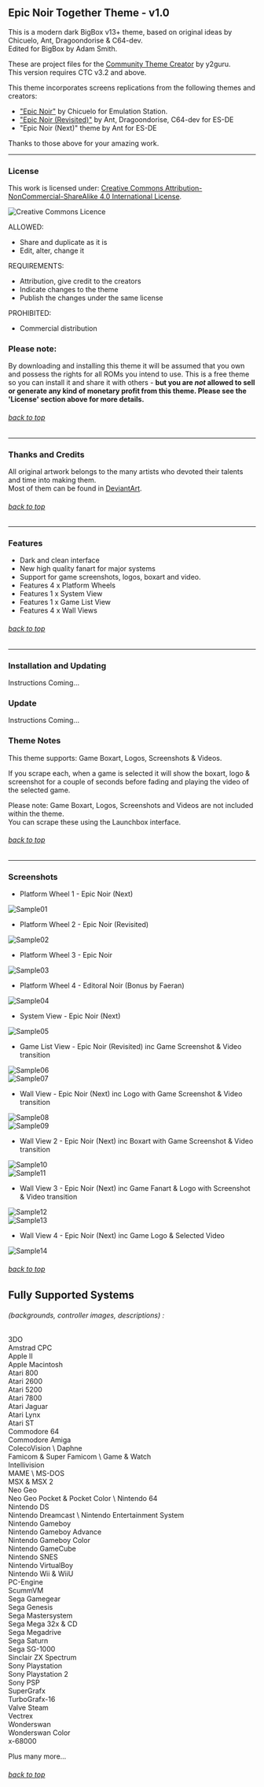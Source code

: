 ## Epic Noir Together Theme - v1.0

This is a modern dark BigBox v13+ theme, based on original ideas by Chicuelo, Ant, Dragoondorise & C64-dev. \
Edited for BigBox by Adam Smith.

These are project files for the [Community Theme Creator](https://www.patreon.com/COMMUNITYThemeCreator) by y2guru. \
This version requires CTC v3.2 and above.

This theme incorporates screens replications from the following themes and creators:
- ["Epic Noir"](https://retropie.org.uk/forum/topic/25351/epic-noir-dark-mode-theme) by Chicuelo for Emulation Station.
- ["Epic Noir (Revisited)"](https://github.com/c64-dev/es-epicnoir#epicnoir-retropie-theme) by Ant, Dragoondorise, C64-dev for ES-DE
- "Epic Noir (Next)" theme by Ant for ES-DE

Thanks to those above for your amazing work.

---

### License

This work is licensed under: [Creative Commons Attribution-NonCommercial-ShareAlike 4.0 International License](http://creativecommons.org/licenses/by-nc-sa/4.0/).

![Creative Commons Licence](https://i.creativecommons.org/l/by-nc-sa/4.0/88x31.png "Creative Commons Licence")

ALLOWED:
- Share and duplicate as it is
- Edit, alter, change it

REQUIREMENTS:
- Attribution, give credit to the creators
- Indicate changes to the theme
- Publish the changes under the same license

PROHIBITED:
- Commercial distribution

### Please note:
By downloading and installing this theme it will be assumed that you own and possess the rights for all ROMs you intend to use. This is a free theme so you can install it and share it with others - **but you are *not* allowed to sell or generate any kind of monetary profit from this theme. Please see the 'License' section above for more details.**

###### [back to top](https://github.com/asmithau/Epic-Noir-Together)

---

### Thanks and Credits

All original artwork belongs to the many artists who devoted their talents and time into making them. \
Most of them can be found in [DeviantArt](http://www.deviantart.com/).

###### [back to top](https://github.com/asmithau/Epic-Noir-Together)

---

### Features

* Dark and clean interface
* New high quality fanart for major systems
* Support for game screenshots, logos, boxart and video.
* Features 4 x Platform Wheels
* Features 1 x System View
* Features 1 x Game List View
* Features 4 x Wall Views


###### [back to top](https://github.com/asmithau/Epic-Noir-Together)

---

### Installation and Updating

Instructions Coming...

### Update

Instructions Coming...

### Theme Notes

This theme supports: Game Boxart, Logos, Screenshots & Videos.

If you scrape each, when a game is selected it will show the boxart, logo & screenshot for a couple of seconds before fading and playing the video of the selected game.

Please note: Game Boxart, Logos, Screenshots and Videos are not included within the theme. \
You can scrape these using the Launchbox interface.

###### [back to top](https://github.com/asmithau/Epic-Noir-Together)

---

### Screenshots

- Platform Wheel 1 - Epic Noir (Next)

![Sample01](https://github.com/asmithau/Epic-Noir-Together/blob/main/Media/Samples/PlatformWheel1.png)

- Platform Wheel 2 - Epic Noir (Revisited)

![Sample02](https://github.com/asmithau/Epic-Noir-Together/blob/main/Media/Samples/PlatformWheel2.png)

- Platform Wheel 3 - Epic Noir

![Sample03](https://github.com/asmithau/Epic-Noir-Together/blob/main/Media/Samples/PlatformWheel3.png)

- Platform Wheel 4 - Editoral Noir (Bonus by Faeran)

![Sample04](https://github.com/asmithau/Epic-Noir-Together/blob/main/Media/Samples/PlatformWheel4.png)

- System View - Epic Noir (Next)

![Sample05](https://github.com/asmithau/Epic-Noir-Together/blob/main/Media/Samples/SystemView.png)

- Game List View - Epic Noir (Revisited) inc Game Screenshot & Video transition

![Sample06](https://github.com/asmithau/Epic-Noir-Together/blob/main/Media/Samples/GameListBox.png) \
![Sample07](https://github.com/asmithau/Epic-Noir-Together/blob/main/Media/Samples/GameListVideo.png)

- Wall View - Epic Noir (Next) inc Logo with Game Screenshot & Video transition

![Sample08](https://github.com/asmithau/Epic-Noir-Together/blob/main/Media/Samples/WallViewBox.png) \
![Sample09](https://github.com/asmithau/Epic-Noir-Together/blob/main/Media/Samples/WallViewVideo.png)

- Wall View 2 - Epic Noir (Next) inc Boxart with Game Screenshot & Video transition

![Sample10](https://github.com/asmithau/Epic-Noir-Together/blob/main/Media/Samples/WallView2Box.png) \
![Sample11](https://github.com/asmithau/Epic-Noir-Together/blob/main/Media/Samples/WallView2Video.png)

- Wall View 3 - Epic Noir (Next) inc Game Fanart & Logo with Screenshot & Video transition

![Sample12](https://github.com/asmithau/Epic-Noir-Together/blob/main/Media/Samples/WallView3Box.png) \
![Sample13](https://github.com/asmithau/Epic-Noir-Together/blob/main/Media/Samples/WallView3Video.png)

- Wall View 4 - Epic Noir (Next) inc Game Logo & Selected Video

![Sample14](https://github.com/asmithau/Epic-Noir-Together/blob/main/Media/Samples/WallView4.png)

###### [back to top](https://github.com/asmithau/Epic-Noir-Together)

## Fully Supported Systems
###### (backgrounds, controller images, descriptions) :

3DO \
Amstrad CPC \
Apple II \
Apple Macintosh \
Atari 800 \
Atari 2600 \
Atari 5200 \
Atari 7800 \
Atari Jaguar \
Atari Lynx \
Atari ST \
Commodore 64 \
Commodore Amiga \
ColecoVision \ 
Daphne \
Famicom & Super Famicom \ 
Game & Watch \
Intellivision \
MAME \ 
MS-DOS \
MSX & MSX 2 \
Neo Geo \
Neo Geo Pocket & Pocket Color \ 
Nintendo 64 \
Nintendo DS \
Nintendo Dreamcast \ 
Nintendo Entertainment System \
Nintendo Gameboy \
Nintendo Gameboy  Advance\
Nintendo Gameboy Color \
Nintendo GameCube \
Nintendo SNES \
Nintendo VirtualBoy \
Nintendo Wii & WiiU \
PC-Engine \
ScummVM \
Sega Gamegear \
Sega Genesis \
Sega Mastersystem \
Sega Mega 32x & CD \
Sega Megadrive \
Sega Saturn \
Sega SG-1000 \
Sinclair ZX Spectrum \
Sony Playstation \
Sony Playstation 2 \
Sony PSP \
SuperGrafx \
TurboGrafx-16 \
Valve Steam \
Vectrex \
Wonderswan \
Wonderswan Color \
x-68000

Plus many more...


###### [back to top](https://github.com/asmithau/Epic-Noir-Together)
